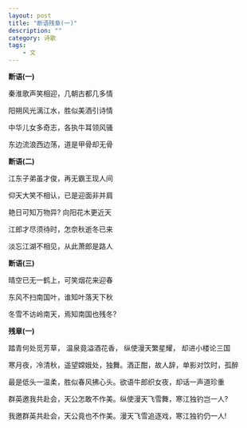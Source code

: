 ```yaml
---
layout: post
title: "断语残章(一)"
description: ""
category: 诗歌
tags: 
    - 文
---
```


**断语(一)**

秦淮歌声笑相迎，几朝古都几多情

阳朔风光漓江水，胜似美酒引诗情

中华儿女多奇志，各执牛耳领风骚

东边流浪西边荡，道是甲骨却无骨


**断语(二)**

江东子弟虽才俊，再无霸王现人间

仰天大笑不相认，已是迎面非并肩

艳日可知万物异? 向阳花木更近天

江郎才尽须待时，怎奈秋逝冬已来

淡忘江湖不相见，从此萧郎是路人


**断语(三)**

晴空已无一鹤上，可笑烟花来迎春

东风不扫南国叶，谁知叶落天下秋

冬雪不访岭南天，焉知南国也残冬?

**残章(一)**

踏青何处觅芳草， 温泉竟溢酒花香， 纵使漫天繁星耀， 却进小楼论三国

寒月夜，冷清秋，遥望嫦娥处，独舞。酒正酣，故人辞，单影对饮时，孤醉

最是低头一温柔，胜似春风拂心头。欲语牛郎织女夜，却话一声道珍重

群英邀我共赴会，天公怎敢不作美。纵使漫天飞雪舞，寒江独钓岂一人?

我邀群英共赴会，天公竟也不作美。漫天飞雪追逐戏，寒江独钓仍一人!

